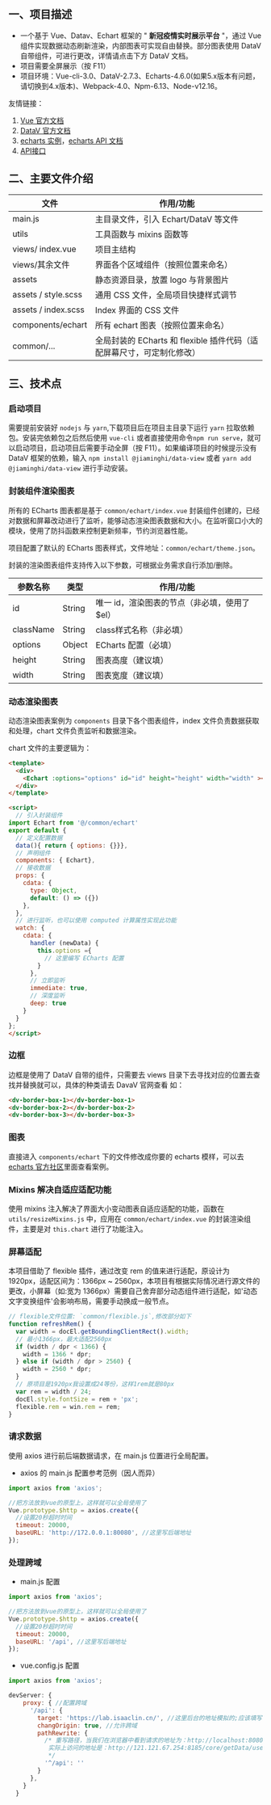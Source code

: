 ## 一、项目描述

- 一个基于 Vue、Datav、Echart 框架的 " **新冠疫情实时展示平台** "，通过 Vue 组件实现数据动态刷新渲染，内部图表可实现自由替换。部分图表使用 DataV 自带组件，可进行更改，详情请点击下方 DataV 文档。
- 项目需要全屏展示（按 F11）
- 项目环境：Vue-cli-3.0、DataV-2.7.3、Echarts-4.6.0(如果5.x版本有问题，请切换到4.x版本)、Webpack-4.0、Npm-6.13、Node-v12.16。

友情链接：

1.  [Vue 官方文档](https://cn.vuejs.org/v2/guide/instance.html)
2.  [DataV 官方文档](http://datav.jiaminghi.com/guide/)
3.  [echarts 实例](https://echarts.apache.org/examples/zh/index.html)，[echarts API 文档](https://echarts.apache.org/zh/api.html#echarts)
4.  [API接口](https://lab.isaaclin.cn/nCoV/)

## 二、主要文件介绍

| 文件                | 作用/功能                                                              |
| ------------------- | --------------------------------------------------------------------- |
| main.js             | 主目录文件，引入 Echart/DataV 等文件                                    |
| utils               | 工具函数与 mixins 函数等                                                |
| views/ index.vue    | 项目主结构                                                             |
| views/其余文件       | 界面各个区域组件（按照位置来命名）                                       |
| assets              | 静态资源目录，放置 logo 与背景图片                                       |
| assets / style.scss | 通用 CSS 文件，全局项目快捷样式调节                                      |
| assets / index.scss | Index 界面的 CSS 文件                                                  |
| components/echart   | 所有 echart 图表（按照位置来命名）                                      |
| common/...          | 全局封装的 ECharts 和 flexible 插件代码（适配屏幕尺寸，可定制化修改）     |

## 三、技术点

### 启动项目

需要提前安装好 `nodejs` 与 `yarn`,下载项目后在项目主目录下运行 `yarn` 拉取依赖包。安装完依赖包之后然后使用 `vue-cli` 或者直接使用命令`npm run serve`，就可以启动项目，启动项目后需要手动全屏（按 F11）。如果编译项目的时候提示没有 DataV 框架的依赖，输入 `npm install @jiaminghi/data-view` 或者 `yarn add @jiaminghi/data-view` 进行手动安装。

### 封装组件渲染图表

所有的 ECharts 图表都是基于 `common/echart/index.vue` 封装组件创建的，已经对数据和屏幕改动进行了监听，能够动态渲染图表数据和大小。在监听窗口小大的模块，使用了防抖函数来控制更新频率，节约浏览器性能。

项目配置了默认的 ECharts 图表样式，文件地址：`common/echart/theme.json`。

封装的渲染图表组件支持传入以下参数，可根据业务需求自行添加/删除。

参数名称              | 类型      | 作用/功能                      |
| -------------------| --------- | ------------------------------|
| id                 | String    | 唯一 id，渲染图表的节点（非必填，使用了 $el）|
| className          | String    | class样式名称（非必填）                 |
| options            | Object    | ECharts 配置（必填）                   |
| height             | String    | 图表高度（建议填）                    |
| width              | String    | 图表宽度（建议填）                    |

### 动态渲染图表

动态渲染图表案例为 `components` 目录下各个图表组件，index 文件负责数据获取和处理，chart 文件负责监听和数据渲染。

chart 文件的主要逻辑为：

```html
<template>
  <div>
    <Echart :options="options" id="id" height="height" width="width" ></Echart>
  </div>
</template>

<script>
  // 引入封装组件
import Echart from '@/common/echart'
export default {
  // 定义配置数据
  data(){ return { options: {}}},
  // 声明组件
  components: { Echart},
  // 接收数据
  props: {
    cdata: {
      type: Object,
      default: () => ({})
    },
  },
  // 进行监听，也可以使用 computed 计算属性实现此功能
  watch: {
    cdata: {
      handler (newData) {
        this.options ={
          // 这里编写 ECharts 配置
        }
      },
      // 立即监听
      immediate: true,
      // 深度监听
      deep: true
    }
  }
};
</script>
```

### 边框

边框是使用了 DataV 自带的组件，只需要去 views 目录下去寻找对应的位置去查找并替换就可以，具体的种类请去 DavaV 官网查看
如：

```html
<dv-border-box-1></dv-border-box-1>
<dv-border-box-2></dv-border-box-2>
<dv-border-box-3></dv-border-box-3>
```

### 图表

直接进入 `components/echart` 下的文件修改成你要的 echarts 模样，可以去[echarts 官方社区](https://gallery.echartsjs.com/explore.html#sort=rank~timeframe=all~author=all)里面查看案例。

### Mixins 解决自适应适配功能

使用 mixins 注入解决了界面大小变动图表自适应适配的功能，函数在 `utils/resizeMixins.js` 中，应用在 `common/echart/index.vue` 的封装渲染组件，主要是对 `this.chart` 进行了功能注入。

### 屏幕适配

本项目借助了 flexible 插件，通过改变 rem 的值来进行适配，原设计为 1920px，适配区间为：1366px ~ 2560px，本项目有根据实际情况进行源文件的更改，小屏幕（如:宽为 1366px）需要自己舍弃部分动态组件进行适配，如'动态文字变换组件'会影响布局，需要手动换成一般节点。

```js
// flexible文件位置: `common/flexible.js`,修改部分如下
function refreshRem() {
  var width = docEl.getBoundingClientRect().width;
  // 最小1366px，最大适配2560px
  if (width / dpr < 1366) {
    width = 1366 * dpr;
  } else if (width / dpr > 2560) {
    width = 2560 * dpr;
  }
  // 原项目是1920px我设置成24等份，这样1rem就是80px
  var rem = width / 24;
  docEl.style.fontSize = rem + 'px';
  flexible.rem = win.rem = rem;
}
```

### 请求数据

使用 axios 进行前后端数据请求，在 main.js 位置进行全局配置。

- axios 的 main.js 配置参考范例（因人而异）

```js
import axios from 'axios';

//把方法放到vue的原型上，这样就可以全局使用了
Vue.prototype.$http = axios.create({
  //设置20秒超时时间
  timeout: 20000,
  baseURL: 'http://172.0.0.1:80080', //这里写后端地址
});
```

### 处理跨域

- main.js 配置

```js
import axios from 'axios';

//把方法放到vue的原型上，这样就可以全局使用了
Vue.prototype.$http = axios.create({
  //设置20秒超时时间
  timeout: 20000,
  baseURL: '/api', //这里写后端地址
});
```

- vue.config.js 配置

```js
import axios from 'axios';

devServer: {
    proxy: { //配置跨域
      '/api': {
        target: 'https://lab.isaaclin.cn/', //这里后台的地址模拟的;应该填写你们真实的后台接口
        changOrigin: true, //允许跨域
        pathRewrite: {
          /* 重写路径，当我们在浏览器中看到请求的地址为：http://localhost:8080/api/core/getData/userInfo 时
           实际上访问的地址是：http://121.121.67.254:8185/core/getData/userInfo,因为重写了 /api
           */
          '^/api': ''
        }
      },
    }
  }
```
